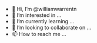 - 👋 Hi, I’m @williamwarrentn
- 👀 I’m interested in ...
- 🌱 I’m currently learning ...
- 💞️ I’m looking to collaborate on ...
- 📫 How to reach me ...

<!---
williamwarrentn/williamwarrentn is a ✨ special ✨ repository because its `README.md` (this file) appears on your GitHub profile.
You can click the Preview link to take a look at your changes.
--->
